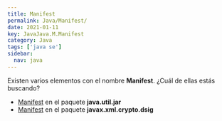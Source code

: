 ```yaml
---
title: Manifest
permalink: Java/Manifest/
date: 2021-01-11
key: JavaJava.M.Manifest
category: Java
tags: ['java se']
sidebar: 
  nav: java
---
```


Existen varios elementos con el nombre **Manifest**. ¿Cuál de ellas estás buscando?
<ul>
<li><a href="/Java/Manifest-java-util-jar/">Manifest</a> en el paquete <strong>java.util.jar</strong></li>
<li><a href="/Java/Manifest-javax-xml-crypto-dsig/">Manifest</a> en el paquete <strong>javax.xml.crypto.dsig</strong></li>
<ul>
